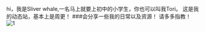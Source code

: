 hi，我是Sliver whale,一名马上就要上初中的小学生，你也可以叫我Tori。
这是我的动态站，基本上是周更！
###会分享一些我的日常以及资源！
请多多指教！
![1](https://github.com/Tom6814/sliverwhale.github.io/assets/149184239/76742b1d-b31e-4d44-93c1-10e88d10a55d)
